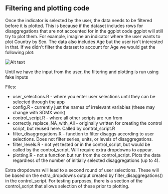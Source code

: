 ## Filtering and plotting code
    
Once the indicator is selected by the user, the data needs to be filtered before it is plotted.
This is because if the dataset includes rows for disaggregations that are not accounted for in the ggplot code
ggplot will still try to plot them. For example, imagine an indicator where the user wants to plot Country by Sex.
The data also includes Age but the user isn't interested in that. If we didn't filter the dataset to account for Age
we would get the following plot:

![Alt text](/incorrect_plot.jpeg?raw=true "Title")


Until we have the input from the user, the filtering and plotting is run using fake inputs

Files:
- user_selections.R - where you enter user selections until they can be selected through the app
- config.R - currently just the names of irrelevant variables (these may change with SDMX work)
- control_script.R - where all other scripts are run from
- correctly_replace_NA_with_All - originally written for creating the control script, but reused here. Called by control_script.R
- filter_disaggregations.R - function to filter disaggs according to user selections. Does not filter series, units, or levels of disaggregations.
- filter_levels.R - not yet tested or in the control_script, but would be called by the control_script. Will require extra dropdowns to appear.
- plotting.R - not a function but run from the control_script. Plots the data regardless of the number of initially selected disaggregations (up to 4).  
  
Extra dropdowns will lead to a second round of user selections. These will be based on the extra_dropdowns output created by filter_disaggregations()
in the control_script. For testing purposes, there is a section of the control_script that allows selection of these prior to plotting.    
  

